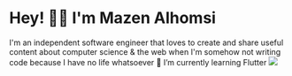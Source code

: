<h1> Hey! 👋🏼 I'm Mazen Alhomsi</h1> 
I'm an independent software engineer that loves to create and share useful content about computer science & the web when I'm somehow not writing code because I have no life whatsoever
🌱 I’m currently learning Flutter
<img src="https://media-exp3.licdn.com/dms/image/C4D16AQEwdOFgex6nAw/profile-displaybackgroundimage-shrink_350_1400/0/1626327801751?e=1631750400&v=beta&t=mcUOeQJUdwjteMyDYHHBZVEZSw5KpFR6yQIFCllaIFg">
